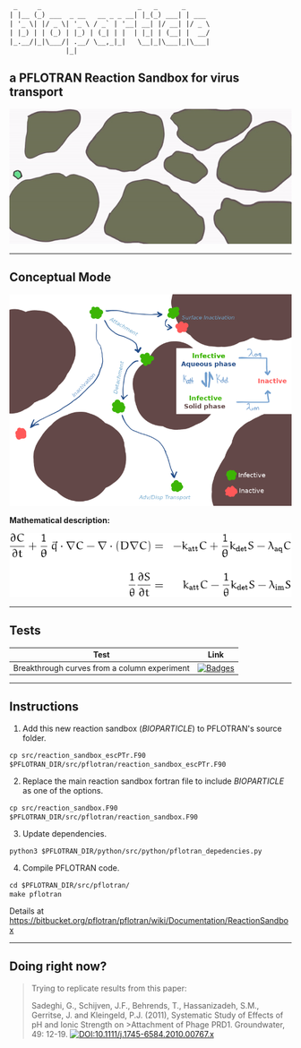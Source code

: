 ```
 _     _                        _   _      _
| |__ (_) ___  _ __   __ _ _ __| |_(_) ___| | ___
| '_ \| |/ _ \| '_ \ / _` | '__| __| |/ __| |/ _ \
| |_) | | (_) | |_) | (_| | |  | |_| | (__| |  __/
|_.__/|_|\___/| .__/ \__,_|_|   \__|_|\___|_|\___|
              |_|
```
## **a PFLOTRAN Reaction Sandbox for virus transport**

![gifBioparticle](./images/virusBlob.gif)

***

## Conceptual Mode
![virusPaths](./images/virusPath.png)

**Mathematical description:**

![Eq.1](./images/Eqn1.png)

***

## Tests

|Test|Link|
|---|---|
|Breakthrough curves from a column experiment | [![Badges](https://img.shields.io/badge/Test-PFLOTRAN-9cf.svg)](https://github.com/edsaac/VirusTransport_RxSandbox/tree/master/test)|


***

## Instructions

1. Add this new reaction sandbox (*BIOPARTICLE*) to PFLOTRAN's source folder.
```
cp src/reaction_sandbox_escPTr.F90  $PFLOTRAN_DIR/src/pflotran/reaction_sandbox_escPTr.F90
```
2. Replace the main reaction sandbox fortran file to include *BIOPARTICLE* as one of the options.
```
cp src/reaction_sandbox.F90  $PFLOTRAN_DIR/src/pflotran/reaction_sandbox.F90
```
3. Update dependencies.
```
python3 $PFLOTRAN_DIR/python/src/python/pflotran_depedencies.py
```
4. Compile PFLOTRAN code.
```
cd $PFLOTRAN_DIR/src/pflotran/
make pflotran
```

Details at https://bitbucket.org/pflotran/pflotran/wiki/Documentation/ReactionSandbox

***

## Doing right now?

>Trying to replicate results from this paper: 
>
>Sadeghi, G., Schijven, J.F., Behrends, T., Hassanizadeh, S.M., Gerritse, J. and Kleingeld, P.J. (2011), Systematic Study of Effects of pH and Ionic Strength on >Attachment of Phage PRD1. Groundwater, 49: 12-19. [![DOI:10.1111/j.1745-6584.2010.00767.x](https://zenodo.org/badge/DOI/10.1111/j.1745-6584.2010.00767.x.svg)](https://doi.org/10.1111/j.1745-6584.2010.00767.x)
>
